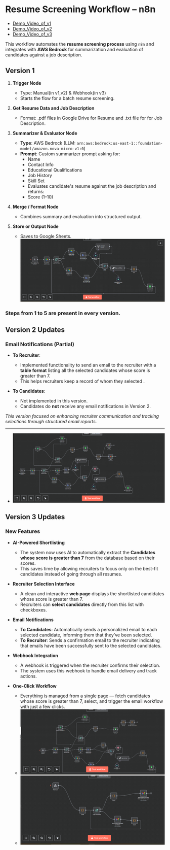 #  Resume Screening Workflow – n8n

 - [Demo_Video_of_v1](https://drive.google.com/file/d/10_LuHV6t3m4SCRuGqvhMcsuMpdA1dKRD/view?usp=sharing)
-  [Demo_Video_of_v2](https://drive.google.com/file/d/1N9xcewCepLZBqRprVyHqf-Ddg92aqZOu/view?usp=sharing)
-  [Demo_Video_of_v3](https://drive.google.com/file/d/1YLW6zx0KERR87mzNRjKeXX8qzh-A0Fb3/view?usp=sharing)

This workflow automates the **resume screening process** using `n8n` and integrates with **AWS Bedrock** for summarization and evaluation of candidates against a job description.

##  Version 1  

1. **Trigger Node**  
   - Type: Manual(in v1,v2) & Webhook(in v3) 
   - Starts the flow for a batch resume screening.

2. **Get Resume Data and Job Description**  
   - Format: .pdf files in Google Drive for Resume and .txt file for for Job Description.

3. **Summarizer & Evaluator Node**  
   - **Type**: AWS Bedrock (LLM: `arn:aws:bedrock:us-east-1::foundation-model/amazon.nova-micro-v1:0`)
   - **Prompt**: Custom summarizer prompt asking for:
     - Name  
     - Contact Info  
     - Educational Qualifications  
     - Job History  
     - Skill Set
     - Evaluates candidate's resume against the job description and returns:
     - Score (1–10) 


4. **Merge / Format Node**  
   - Combines summary and evaluation into structured output.

5. **Store or Output Node**  
   - Saves to Google Sheets.
  ![Architecture_of_v1](AI_recruitment_v1.png)
  ### Steps from 1 to 5 are present in every version.

## Version 2 Updates

### Email Notifications (Partial)

- **To Recruiter**: 
  - Implemented functionality to send an email to the recruiter with a **table format** listing all the selected candidates whose score is greater than 7.
  - This helps recruiters keep a record of whom they selected .

- **To Candidates**: 
  - Not implemented in this version.
  - Candidates do **not** receive any email notifications in Version 2.

 *This version focused on enhancing recruiter communication and tracking selections through structured email reports.*

---
- ![Architecture_of_v2](AI_recruitment_v2.png)

 ## Version 3 Updates

### New Features

- **AI-Powered Shortlisting**
  - The system now uses AI to automatically extract the **Candidates whose score is greater than 7** from the database based on their scores.
  - This saves time by allowing recruiters to focus only on the best-fit candidates instead of going through all resumes.

- **Recruiter Selection Interface**
  - A clean and interactive **web page** displays the shortlisted candidates whose score is greater than 7.
  - Recruiters can **select candidates** directly from this list with checkboxes.

- **Email Notifications**
  - **To Candidates**: Automatically sends a personalized email to each selected candidate, informing them that they’ve been selected.
  - **To Recruiter**: Sends a confirmation email to the recruiter indicating that emails have been successfully sent to the selected candidates.

- **Webhook Integration**
  - A webhook is triggered when the recruiter confirms their selection.
  - The system uses this webhook to handle email delivery and track actions.

- **One-Click Workflow**
  - Everything is managed from a single page — fetch  candidates whose score is greater than 7, select, and trigger the email workflow with just a few clicks.
  - ![Architecture_of_v3_fetch_candiadtes](Give_resume.png)
  - ![Architecture_of_v3_fetch_candiadtes](email_send.png)


